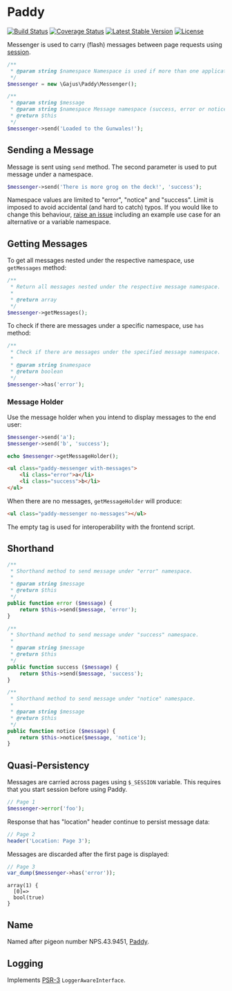 # Paddy

[![Build Status](https://travis-ci.org/gajus/paddy.png?branch=master)](https://travis-ci.org/gajus/paddy)
[![Coverage Status](https://coveralls.io/repos/gajus/paddy/badge.png?branch=master)](https://coveralls.io/r/gajus/paddy?branch=master)
[![Latest Stable Version](https://poser.pugx.org/gajus/paddy/version.png)](https://packagist.org/packages/gajus/paddy)
[![License](https://poser.pugx.org/gajus/paddy/license.png)](https://packagist.org/packages/gajus/paddy)

Messenger is used to carry (flash) messages between page requests using [session](http://www.php.net/manual/en/features.sessions.php).

```php
/**
 * @param string $namespace Namespace is used if more than one application is using Messenger. Defaults to the SERVER_NAME or "default".
 */
$messenger = new \Gajus\Paddy\Messenger();

/**
 * @param string $message
 * @param string $namespace Message namespace (success, error or notice).
 * @return $this
 */
$messenger->send('Loaded to the Gunwales!');
```

## Sending a Message

Message is sent using `send` method. The second parameter is used to put message under a namespace.

```php
$messenger->send('There is more grog on the deck!', 'success');
```

Namespace values are limited to "error", "notice" and "success". Limit is imposed to avoid accidental (and hard to catch) typos. If you would like to change this behaviour, [raise an issue](https://github.com/gajus/skip/issues) including an example use case for an alternative or a variable namespace.

## Getting Messages

To get all messages nested under the respective namespace, use `getMessages` method:

```php
/**
 * Return all messages nested under the respective message namespace.
 * 
 * @return array
 */
$messenger->getMessages();
```

To check if there are messages under a specific namespace, use `has` method:

```php
/**
 * Check if there are messages under the specified message namespace.
 * 
 * @param string $namespace
 * @return boolean
 */
$messenger->has('error');
```

### Message Holder

Use the message holder when you intend to display messages to the end user:

```php
$messenger->send('a');
$messenger->send('b', 'success');

echo $messenger->getMessageHolder();
```

```html
<ul class="paddy-messenger with-messages">
    <li class="error">a</li>
    <li class="success">b</li>
</ul>
```

When there are no messages, `getMessageHolder` will produce:

```html
<ul class="paddy-messenger no-messages"></ul>
```

The empty tag is used for interoperability with the frontend script.

## Shorthand

```php
/**
 * Shorthand method to send message under "error" namespace.
 *
 * @param string $message
 * @return $this
 */
public function error ($message) {
    return $this->send($message, 'error');
}

/**
 * Shorthand method to send message under "success" namespace.
 *
 * @param string $message
 * @return $this
 */
public function success ($message) {
    return $this->send($message, 'success');
}

/**
 * Shorthand method to send message under "notice" namespace.
 *
 * @param string $message
 * @return $this
 */
public function notice ($message) {
    return $this->notice($message, 'notice');
}
```

## Quasi-Persistency

Messages are carried across pages using `$_SESSION` variable. This requires that you start session before using Paddy.

```php
// Page 1
$messenger->error('foo');
```

Response that has "location" header continue to persist message data:

```php
// Page 2
header('Location: Page 3');
```

Messages are discarded after the first page is displayed:

```php
// Page 3
var_dump($messenger->has('error'));
```

```
array(1) {
  [0]=>
  bool(true)
}
```

## Name

Named after pigeon number NPS.43.9451, [Paddy](http://en.wikipedia.org/wiki/Paddy_(pigeon)).

## Logging

Implements [PSR-3](https://github.com/php-fig/fig-standards/blob/master/accepted/PSR-3-logger-interface.md) `LoggerAwareInterface`.
